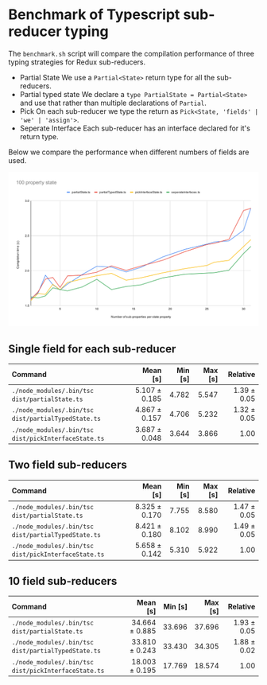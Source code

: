 # Benchmark of Typescript sub-reducer typing

The `benchmark.sh` script will compare the compilation performance of three typing strategies for Redux sub-reducers.

- Partial State
  We use a `Partial<State>` return type for all the sub-reducers.
- Partial typed state
  We declare a `type PartialState = Partial<State>` and use that rather than multiple declarations of `Partial`.
- Pick
  On each sub-reducer we type the return as `Pick<State, 'fields' | 'we' | 'assign'>`.
- Seperate Interface
  Each sub-reducer has an interface declared for it's return type.

Below we compare the performance when different numbers of fields are used.

![100 state](100-property-state.svg)

## Single field for each sub-reducer

| Command | Mean [s] | Min [s] | Max [s] | Relative |
|:---|---:|---:|---:|---:|
| `./node_modules/.bin/tsc dist/partialState.ts` | 5.107 ± 0.185 | 4.782 | 5.547 | 1.39 ± 0.05 |
| `./node_modules/.bin/tsc dist/partialTypedState.ts` | 4.867 ± 0.157 | 4.706 | 5.232 | 1.32 ± 0.05 |
| `./node_modules/.bin/tsc dist/pickInterfaceState.ts` | 3.687 ± 0.048 | 3.644 | 3.866 | 1.00 |

## Two field sub-reducers

| Command | Mean [s] | Min [s] | Max [s] | Relative |
|:---|---:|---:|---:|---:|
| `./node_modules/.bin/tsc dist/partialState.ts` | 8.325 ± 0.170 | 7.755 | 8.580 | 1.47 ± 0.05 |
| `./node_modules/.bin/tsc dist/partialTypedState.ts` | 8.421 ± 0.180 | 8.102 | 8.990 | 1.49 ± 0.05 |
| `./node_modules/.bin/tsc dist/pickInterfaceState.ts` | 5.658 ± 0.142 | 5.310 | 5.922 | 1.00 |

## 10 field sub-reducers

| Command | Mean [s] | Min [s] | Max [s] | Relative |
|:---|---:|---:|---:|---:|
| `./node_modules/.bin/tsc dist/partialState.ts` | 34.664 ± 0.885 | 33.696 | 37.696 | 1.93 ± 0.05 |
| `./node_modules/.bin/tsc dist/partialTypedState.ts` | 33.810 ± 0.243 | 33.430 | 34.305 | 1.88 ± 0.02 |
| `./node_modules/.bin/tsc dist/pickInterfaceState.ts` | 18.003 ± 0.195 | 17.769 | 18.574 | 1.00 |
